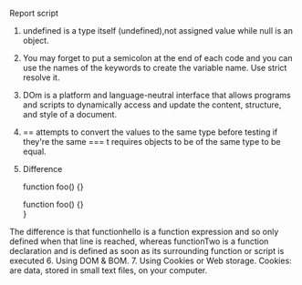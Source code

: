 Report script


1. undefined is a type itself (undefined),not assigned value while null is an object.
2. You may forget to put a semicolon at the end of each code and you can use the names of the keywords to create the variable name. Use strict resolve it.


3. DOm is a platform and language-neutral interface that allows programs and scripts to dynamically access and update the content, structure, and style of a document.
4. == attempts to convert the values to the same type before testing if they're the same
=== t requires objects to be of the same type to be equal. 
5. Difference 
	
	function foo() {}

	function foo() {}		
	}
	


The difference is that functionhello is a function expression and so only defined when that line is reached, whereas functionTwo is a function declaration and is defined as soon as its surrounding function or script is executed
6. Using DOM & BOM.
7. Using Cookies or Web storage. Cookies: are data, stored in small text files, on your computer. 
